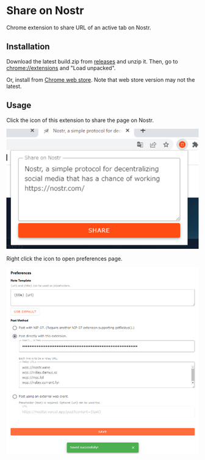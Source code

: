 # Share on Nostr

Chrome extension to share URL of an active tab on Nostr.

## Installation

Download the latest build.zip from [releases](https://github.com/penpenpng/share-on-nostr/releases) and unzip it. Then, go to [chrome://extensions](chrome://extensions) and "Load unpacked".

Or, install from [Chrome web store](https://chrome.google.com/webstore/detail/share-on-nostr/icfpjhfljddmpinehcnmlfijmiohhodi). Note that web store version may not the latest.

## Usage

Click the icon of this extension to share the page on Nostr.

![screenshot](./screenshots/popup.png)

Right click the icon to open preferences page.

![screenshot](./screenshots/preferences.png)
